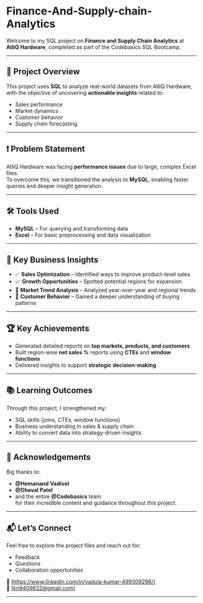# Finance-And-Supply-chain-Analytics

Welcome to my SQL project on **Finance and Supply Chain Analytics** at **AtliQ Hardware**, completed as part of the Codebasics SQL Bootcamp.

---

## 🚀 Project Overview

This project uses **SQL** to analyze real-world datasets from AtliQ Hardware, with the objective of uncovering **actionable insights** related to:

- Sales performance
- Market dynamics
- Customer behavior
- Supply chain forecasting

---

## ❗ Problem Statement

AtliQ Hardware was facing **performance issues** due to large, complex Excel files.  
To overcome this, we transitioned the analysis to **MySQL**, enabling faster queries and deeper insight generation.

---

## 🛠️ Tools Used

- **MySQL** – For querying and transforming data  
- **Excel** – For basic preprocessing and data visualization

---

## 📌 Key Business Insights

- ✅ **Sales Optimization** – Identified ways to improve product-level sales
- 📈 **Growth Opportunities** – Spotted potential regions for expansion
- 🔎 **Market Trend Analysis** – Analyzed year-over-year and regional trends
- 👥 **Customer Behavior** – Gained a deeper understanding of buying patterns

---

## 🏆 Key Achievements

- Generated detailed reports on **top markets, products, and customers**
- Built region-wise **net sales %** reports using **CTEs** and **window functions**
- Delivered insights to support **strategic decision-making**

---

## 📚 Learning Outcomes

Through this project, I strengthened my:
- SQL skills (joins, CTEs, window functions)
- Business understanding in sales & supply chain
- Ability to convert data into strategy-driven insights

---

## 🙏 Acknowledgements

Big thanks to:
- **@Hemanand Vadivel**
- **@Dhaval Patel**
- and the entire **@Codebasics** team  
for their incredible content and guidance throughout this project.

---

## 📬 Let’s Connect

Feel free to explore the project files and reach out for:
- Feedback
- Questions
- Collaboration opportunities

📩 [https://www.linkedin.com/in/yadula-kumar-499309298/]  
📧 [kn9409632@gmail.com]

---
